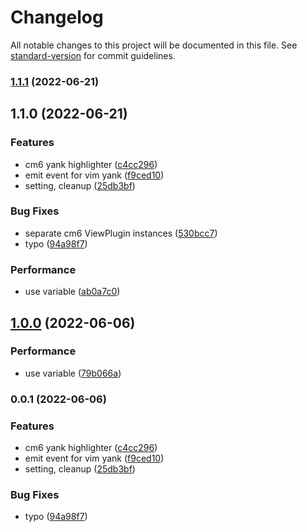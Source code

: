 # Changelog

All notable changes to this project will be documented in this file. See [standard-version](https://github.com/conventional-changelog/standard-version) for commit guidelines.

### [1.1.1](https://github.com/kometenstaub/obsidian-vim-yank-highlight/compare/1.1.0...1.1.1) (2022-06-21)

## 1.1.0 (2022-06-21)


### Features

* cm6 yank highlighter ([c4cc296](https://github.com/kometenstaub/obsidian-vim-yank-highlight/commit/c4cc296623ad512023b10525b5ed6a60622d575e))
* emit event for vim yank ([f9ced10](https://github.com/kometenstaub/obsidian-vim-yank-highlight/commit/f9ced10f75f614ddc381f341652d9e912808bf8b))
* setting, cleanup ([25db3bf](https://github.com/kometenstaub/obsidian-vim-yank-highlight/commit/25db3bfba4db8684dd431c86782907bc1a7015eb))


### Bug Fixes

* separate cm6 ViewPlugin instances ([530bcc7](https://github.com/kometenstaub/obsidian-vim-yank-highlight/commit/530bcc7e7bb6ca0a12e397985b9e9c9a94e18ea9))
* typo ([94a98f7](https://github.com/kometenstaub/obsidian-vim-yank-highlight/commit/94a98f7831d47aef23f740b8814b4d04958d04a3))


### Performance

* use variable ([ab0a7c0](https://github.com/kometenstaub/obsidian-vim-yank-highlight/commit/ab0a7c00674d6aa7d99f05400cbd851cf0e6b2e4))

## [1.0.0](https://github.com/kometenstaub/obsidian-vim-yank-highlight/compare/0.0.1...1.0.0) (2022-06-06)


### Performance

* use variable ([79b066a](https://github.com/kometenstaub/obsidian-vim-yank-highlight/commit/79b066a08329ca5a937e2a850ad71fa6216b356d))

### 0.0.1 (2022-06-06)


### Features

* cm6 yank highlighter ([c4cc296](https://github.com/kometenstaub/obsidian-vim-yank-highlight/commit/c4cc296623ad512023b10525b5ed6a60622d575e))
* emit event for vim yank ([f9ced10](https://github.com/kometenstaub/obsidian-vim-yank-highlight/commit/f9ced10f75f614ddc381f341652d9e912808bf8b))
* setting, cleanup ([25db3bf](https://github.com/kometenstaub/obsidian-vim-yank-highlight/commit/25db3bfba4db8684dd431c86782907bc1a7015eb))


### Bug Fixes

* typo ([94a98f7](https://github.com/kometenstaub/obsidian-vim-yank-highlight/commit/94a98f7831d47aef23f740b8814b4d04958d04a3))
